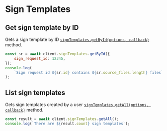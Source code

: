 # Sign Templates

<!-- TODO autogenerate description -->

<!-- START doctoc generated TOC please keep comment here to allow auto update -->
<!-- DON'T EDIT THIS SECTION, INSTEAD RE-RUN doctoc TO UPDATE -->

<!-- END doctoc generated TOC please keep comment here to allow auto update -->

<!-- TODO autogenerate -->

## Get sign template by ID

Gets a sign template by ID [`signTemplates.getById(options, callback)`](http://opensource.box.com/box-node-sdk/jsdoc/SignTemplatesManager.html#getById)
method.

<!-- sample get_sign_templates_id -->

```js
const sr = await client.signTemplates.getById({
	sign_request_id: 12345,
});
console.log(
	`Sign request id ${sr.id} contains ${sr.source_files.length} files`
);
```

## List sign templates

Gets sign templates created by a user [`signTemplates.getAll(options, callback)`](http://opensource.box.com/box-node-sdk/jsdoc/SignTemplatesManager.html#getAll)
method.

<!-- sample get_sign_templates -->

```js
const result = await client.signTemplates.getAll();
console.log(`There are ${result.count} sign templates`);
```
